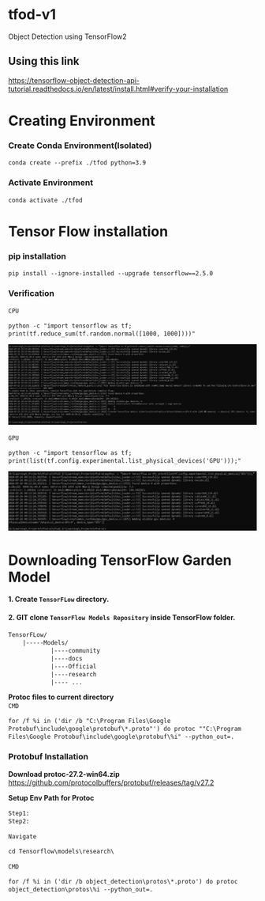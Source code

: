 # tfod-v1
Object Detection using TensorFlow2

## Using this link
https://tensorflow-object-detection-api-tutorial.readthedocs.io/en/latest/install.html#verify-your-installation


# Creating Environment
### Create Conda Environment(Isolated)
    conda create --prefix ./tfod python=3.9

### Activate Environment
    conda activate ./tfod


# Tensor Flow installation
### pip installation
    pip install --ignore-installed --upgrade tensorflow==2.5.0

### Verification
`CPU`

    python -c "import tensorflow as tf;
    print(tf.reduce_sum(tf.random.normal([1000, 1000])))"

<img src = "repo_files\verify.jpg">

`GPU`

    python -c "import tensorflow as tf; 
    print(list(tf.config.experimental.list_physical_devices('GPU')));"

<img src = "repo_files\verify_gpu.jpg">

# Downloading TensorFlow Garden Model
#### 1. Create `TensorFLow` directory.
#### 2. GIT clone `TensorFlow Models Repository` inside TensorFlow folder.
```
TensorFLow/
    |-----Models/
            |----community
            |----docs
            |----Official
            |----research
            |---- ...
``` 
**Protoc files to current directory**  
`CMD`  

    for /f %i in ('dir /b "C:\Program Files\Google Protobuf\include\google\protobuf\*.proto"') do protoc ""C:\Program Files\Google Protobuf\include\google\protobuf\%i" --python_out=.

### Protobuf Installation
**Download protoc-27.2-win64.zip**
https://github.com/protocolbuffers/protobuf/releases/tag/v27.2

**Setup Env Path for Protoc**
```
Step1: 
Step2:
```

`Navigate`

    cd Tensorflow\models\research\

`CMD`

    for /f %i in ('dir /b object_detection\protos\*.proto') do protoc object_detection\protos\%i --python_out=.

